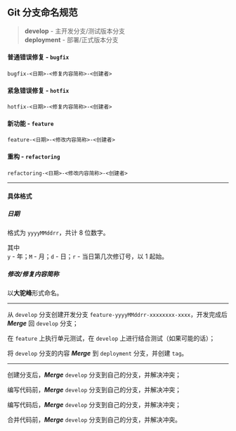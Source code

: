 ## Git 分支命名规范

> **develop** - 主开发分支/测试版本分支  
> **deployment** - 部署/正式版本分支

#### 普通错误修复 - `bugfix`
```
bugfix-<日期>-<修复内容简称>-<创建者>
```

#### 紧急错误修复 - `hotfix`
```
hotfix-<日期>-<修复内容简称>-<创建者>
```

#### 新功能 - `feature`
```
feature-<日期>-<修改内容简称>-<创建者>
```

#### 重构 - `refactoring`
```
refactoring-<日期>-<修改内容简称>-<创建者>
```

---

#### 具体格式

##### 日期

格式为 `yyyyMMddrr`，共计 8 位数字。

其中  
`y` - 年；`M` - 月；`d` - 日；`r` - 当日第几次修订号，以 1 起始。

##### 修改/修复内容简称

以**大驼峰**形式命名。

---

从 `develop` 分支创建开发分支 `feature-yyyyMMddrr-xxxxxxxx-xxxx`，开发完成后 ***Merge*** 回 `develop` 分支；

在 `feature` 上执行单元测试，在 `develop` 上进行结合测试（如果可能的话）；

将 `develop` 分支的内容 ***Merge*** 到 `deployment` 分支，并创建 `tag`。

---

创建分支后，***Merge*** `develop` 分支到自己的分支，并解决冲突；

编写代码前，***Merge*** `develop` 分支到自己的分支，并解决冲突；

编写代码后，***Merge*** `develop` 分支到自己的分支，并解决冲突；

合并代码前，***Merge*** `develop` 分支到自己的分支，并解决冲突。
